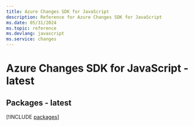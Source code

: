```yaml
---
title: Azure Changes SDK for JavaScript
description: Reference for Azure Changes SDK for JavaScript
ms.date: 05/31/2024
ms.topic: reference
ms.devlang: javascript
ms.service: changes
---
```

# Azure Changes SDK for JavaScript - latest
## Packages - latest
[!INCLUDE [packages](changes-index.md)]